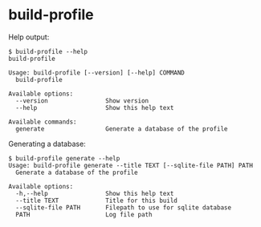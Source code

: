 # build-profile

Help output:

    $ build-profile --help
    build-profile

    Usage: build-profile [--version] [--help] COMMAND
      build-profile

    Available options:
      --version                Show version
      --help                   Show this help text

    Available commands:
      generate                 Generate a database of the profile


Generating a database:

    $ build-profile generate --help
    Usage: build-profile generate --title TEXT [--sqlite-file PATH] PATH
      Generate a database of the profile

    Available options:
      -h,--help                Show this help text
      --title TEXT             Title for this build
      --sqlite-file PATH       Filepath to use for sqlite database
      PATH                     Log file path
